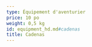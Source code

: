 ```yaml
---
type: Équipement d'aventurier
price: 10 po
weight: 0,5 kg
id: equipment_hd.md#cadenas
title: Cadenas
---
```


